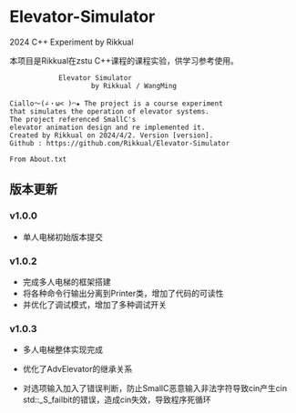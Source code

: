 # Elevator-Simulator
2024 C++ Experiment by Rikkual

本项目是Rikkual在zstu C++课程的课程实验，供学习参考使用。

```
            Elevator Simulator
                    by Rikkual / WangMing

Ciallo～(∠・ω< )⌒★ The project is a course experiment
that simulates the operation of elevator systems.
The project referenced SmallC's
elevator animation design and re implemented it.
Created by Rikkual on 2024/4/2. Version [version].
Github : https://github.com/Rikkual/Elevator-Simulator

From About.txt
```

## 版本更新

### v1.0.0

- 单人电梯初始版本提交

### v1.0.2

- 完成多人电梯的框架搭建
- 将各种命令行输出分离到Printer类，增加了代码的可读性
- 并优化了调试模式，增加了多种调试开关

### v1.0.3 

- 多人电梯整体实现完成
- 优化了AdvElevator的继承关系

- 对选项输入加入了错误判断，防止SmallC恶意输入非法字符导致cin产生cin std::_S_failbit的错误，造成cin失效，导致程序死循环
